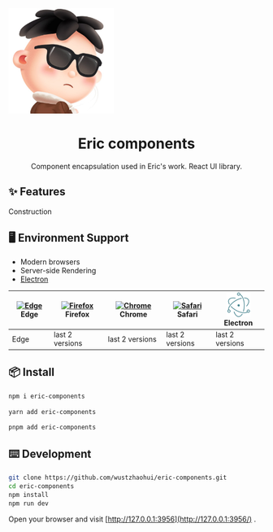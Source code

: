<img src="./79C31969-626F-4379-91FE-6759913EEEC7.jpeg" alt="Logo" style="zoom:30%;" />

<center><h1>Eric components</h1></center>	

<center>Component encapsulation used in Eric's work. React UI library.</center>



## ✨ Features
Construction

## 🖥 Environment Support

- Modern browsers
- Server-side Rendering
- [Electron](https://www.electronjs.org/)

| [![Edge](https://raw.githubusercontent.com/alrra/browser-logos/master/src/edge/edge_48x48.png)](http://godban.github.io/browsers-support-badges/) Edge | [![Firefox](https://raw.githubusercontent.com/alrra/browser-logos/master/src/firefox/firefox_48x48.png)](http://godban.github.io/browsers-support-badges/) Firefox | [![Chrome](https://raw.githubusercontent.com/alrra/browser-logos/master/src/chrome/chrome_48x48.png)](http://godban.github.io/browsers-support-badges/) Chrome | [![Safari](https://raw.githubusercontent.com/alrra/browser-logos/master/src/safari/safari_48x48.png)](http://godban.github.io/browsers-support-badges/) Safari | [![Electron](https://raw.githubusercontent.com/alrra/browser-logos/master/src/electron/electron_48x48.png)](http://godban.github.io/browsers-support-badges/) Electron |
| ------------------------------------------------------------ | ------------------------------------------------------------ | ------------------------------------------------------------ | ------------------------------------------------------------ | ------------------------------------------------------------ |
| Edge                                                         | last 2 versions                                              | last 2 versions                                              | last 2 versions                                              | last 2 versions                                              |

## 📦 Install

```sh
npm i eric-components
```

```sh
yarn add eric-components
```

```sh
pnpm add eric-components
```

## ⌨️ Development

```sh
git clone https://github.com/wustzhaohui/eric-components.git
cd eric-components
npm install
npm run dev
```

Open your browser and visit [http://127.0.0.1:3956](http://127.0.0.1:3956/) .

## 
